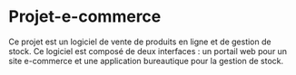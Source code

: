 # Projet-e-commerce

Ce projet est un logiciel de vente de produits en ligne et de gestion de stock. Ce logiciel est composé de deux interfaces : un portail web pour un site e-commerce et une application bureautique pour la gestion de stock.
